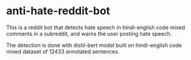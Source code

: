 # anti-hate-reddit-bot

This is a reddit bot that detects hate speech in hindi-english code mixed comments in a subreddit, and warns the user posting hate speech.

The detection is done with distil-bert model built on hindi-english code mixed dataset of 12433 annotated sentences.
